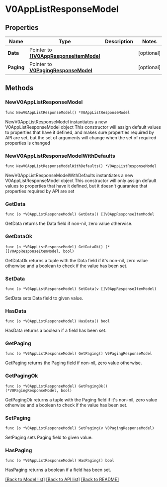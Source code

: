 # V0AppListResponseModel

## Properties

Name | Type | Description | Notes
------------ | ------------- | ------------- | -------------
**Data** | Pointer to [**[]V0AppResponseItemModel**](V0AppResponseItemModel.md) |  | [optional] 
**Paging** | Pointer to [**V0PagingResponseModel**](V0PagingResponseModel.md) |  | [optional] 

## Methods

### NewV0AppListResponseModel

`func NewV0AppListResponseModel() *V0AppListResponseModel`

NewV0AppListResponseModel instantiates a new V0AppListResponseModel object
This constructor will assign default values to properties that have it defined,
and makes sure properties required by API are set, but the set of arguments
will change when the set of required properties is changed

### NewV0AppListResponseModelWithDefaults

`func NewV0AppListResponseModelWithDefaults() *V0AppListResponseModel`

NewV0AppListResponseModelWithDefaults instantiates a new V0AppListResponseModel object
This constructor will only assign default values to properties that have it defined,
but it doesn't guarantee that properties required by API are set

### GetData

`func (o *V0AppListResponseModel) GetData() []V0AppResponseItemModel`

GetData returns the Data field if non-nil, zero value otherwise.

### GetDataOk

`func (o *V0AppListResponseModel) GetDataOk() (*[]V0AppResponseItemModel, bool)`

GetDataOk returns a tuple with the Data field if it's non-nil, zero value otherwise
and a boolean to check if the value has been set.

### SetData

`func (o *V0AppListResponseModel) SetData(v []V0AppResponseItemModel)`

SetData sets Data field to given value.

### HasData

`func (o *V0AppListResponseModel) HasData() bool`

HasData returns a boolean if a field has been set.

### GetPaging

`func (o *V0AppListResponseModel) GetPaging() V0PagingResponseModel`

GetPaging returns the Paging field if non-nil, zero value otherwise.

### GetPagingOk

`func (o *V0AppListResponseModel) GetPagingOk() (*V0PagingResponseModel, bool)`

GetPagingOk returns a tuple with the Paging field if it's non-nil, zero value otherwise
and a boolean to check if the value has been set.

### SetPaging

`func (o *V0AppListResponseModel) SetPaging(v V0PagingResponseModel)`

SetPaging sets Paging field to given value.

### HasPaging

`func (o *V0AppListResponseModel) HasPaging() bool`

HasPaging returns a boolean if a field has been set.


[[Back to Model list]](../README.md#documentation-for-models) [[Back to API list]](../README.md#documentation-for-api-endpoints) [[Back to README]](../README.md)


